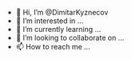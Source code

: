- 👋 Hi, I’m @DimitarKyznecov
- 👀 I’m interested in ...
- 🌱 I’m currently learning ...
- 💞️ I’m looking to collaborate on ...
- 📫 How to reach me ...

<!---
DimitarKyznecov/DimitarKyznecov is a ✨ special ✨ repository because its `README.md` (this file) appears on your GitHub profile.
You can click the Preview link to take a look at your changes.
--->
